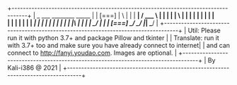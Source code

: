 +-----------------------------------------------------------------------------------+
|                _   ___    ________   _____                                        |
|       [===]   | \  | |   |  ______| / ___ \                                       |
|        | |    |  \ | |   | |____    | | | |                                       |                     
|        | |    |   \| |   |  ____|   | | | |                                       |
|        | |    | |\   |   | |        | \_/ |                                       |
|       [===]   \_/ \__/   |_|        \_____/                                       |
+-----------------------------------------------------------------------------------+
| Util: Please run it with python 3.7+ and package Pillow and tkinter               |
| Translate: run it with 3.7+ too and make sure you have already connect to internet|
|            and can connect to http://fanyi.youdao.com. Images are optional.       |
+-----------------------------------------------------------------------------------+
|            By Kali-i386 @ 2021                                                    |
+-----------------------------------------------------------------------------------+
